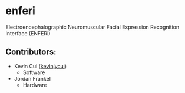 # enferi
Electroencephalographic Neuromuscular Facial Expression Recognition Interface (ENFERI)

## Contributors:
* Kevin Cui ([kevinjycui](https://github.com/kevinjycui))
   * Software
* Jordan Frankel
   * Hardware
